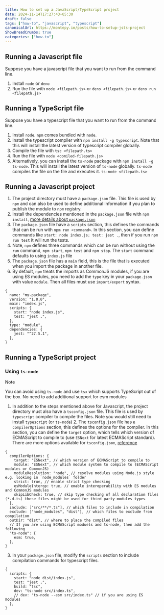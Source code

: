 ```yaml
---
title: How to set up a JavaScript/TypeScript project
date: 2024-11-14T17:27:43+05:30
draft: false
tags: ["how-to", "javascript", "typescript"]
canonicalUrl: https://montepy.in/posts/how-to-setup-jsts-project
ShowBreadCrumbs: true
categories: ["how-to"]
---
```


## Running a Javascript file

Suppose you have a javascript file that you want to run from the command line.

1. Install `node` or `deno`
2. Run the file with `node <filepath.js>` or `deno <filepath.js>` or `deno run <filepath.js>`

## Running a TypeScript file

Suppose you have a typescript file that you want to run from the command line.

1. Install `node`. `npm` comes bundled with `node`.
2. Install the typescript compiler with `npm install -g typescript`. Note that this will install the latest version of typescript compiler globally.
3. Compile the file with `tsc <filepath.ts>`
4. Run the file with `node <comiled-filepath.js>`
5. Alternatively, you can install the `ts-node` package with `npm install -g ts-node`. This will install the latest version of `ts-node` globally. `ts-node` compiles the file on the file and executes it. `ts-node <filepath.ts>`

## Running a Javascript project

1. The project directory must have a `package.json` file. This file is used by `npm` and can also be used to define additional information if you plan to publish the module to `npm` registry.
2. Install the dependencies mentioned in the `package.json` file with `npm install`, [more details about `package.json`](https://docs.npmjs.com/cli/v10/configuring-npm/package-json)
3. The `package.json` file have a `scripts` section, this defines the commands that can be run with `npm run <command>`. In this section, you can define commands like `start: node index.js; test: jest .`, then if you run `npm run test` it will run the tests.
4. Note, `npm` defines three commands which can be run without using the `run` command, `npm start`, `npm test` and `npm stop`. The `start` command defaults to using `index.js` file
5. The `package.json` file has a `main` field, this is the file that is executed when you import the package in another file.
6. By default, `npm` treats the imports as CommonJS modules, if you are using ES modules, you need to add the `type` key in your `package.json` with value `module`. Then all files must use `import/export` syntax.

```json5
{
  name: "my-package",
  version: "1.0.0",
  main: "index.js",
  scripts: {
    start: "node index.js",
    test: "jest .",
  },
  type: "module",
  dependencies: {
    jest: "^27.5.1",
  },
}
```

## Running a TypeScript project

### Using `ts-node`

> [!NOTE]
> You can avoid using `ts-node` and use `tsx` which supports TypeScript out of the box. No need to add additional support for esm modules

1. In addition to the steps mentioned above for Javascript, the project directory must also have a `tsconfig.json` file. This file is used by `typescript` compiler to compile the files. Note you would still need to install `typescript` (or `ts-node`) 2. The `tsconfig.json` file has a `compilerOptions` section, this defines the options for the compiler. In this section, you can define the `target` option, which tells which version of ECMAScript to compile to (use `ESNext` for latest ECMAScript standard). There are more options available for `tsconfig.json`, [reference](https://www.typescriptlang.org/docs/handbook/tsconfig-json.html)

```json5
{
  compilerOptions: {
    target: "ESNext", // which version of ECMAScript to compile to
    module: "ESNext", // which module system to compile to (ECMAScript modules or CommonJS)
    moduleResolution: "node", // resolve modules using Node.js style e.g. looking in `node_modules` folder
    strict: true, // enable strict type checking
    esModuleInterop: true, // enable interoperability with ES modules and CommonJS modules
    skipLibCheck: true, // skip type checking of all declaration files (*.d.ts) these files might be used for third party modules types
  },
  include: ["src/**/*.ts"], // which files to include in compilation
  exclude: ["node_modules", "dist"], // which files to exclude from compilation
  outDir: "dist", // where to place the compiled files
  // If you are using ECMAScript moduels and ts-node, then add the following
  "ts-node": {
    esm: true,
  },
}
```

3. In your `package.json` file, modify the `scripts` section to include compilation commands for typescript files.

```json5
{
  scripts: {
    start: "node dist/index.js",
    test: "jest .",
    build: "tsc",
    dev: "ts-node src/index.ts",
    // dev: "ts-node --esm src/index.ts" // if you are using ES modules
  },
}
```
